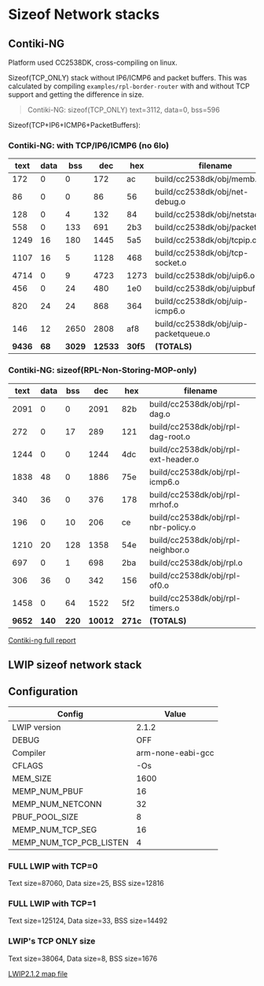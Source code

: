 # Sizeof Network stacks

## Contiki-NG

Platform used CC2538DK, cross-compiling on linux.

Sizeof(TCP\_ONLY) stack without IP6/ICMP6 and packet buffers. This was calculated by compiling ```examples/rpl-border-router``` with and without TCP support and getting the difference in size.

> Contiki-NG: sizeof(TCP\_ONLY) text=3112, data=0, bss=596

Sizeof(TCP+IP6+ICMP6+PacketBuffers):

### Contiki-NG: with TCP/IP6/ICMP6 (no 6lo)

|  text	|  data	|   bss	 |  dec	 |  hex|filename |
|-------|-------|--------|-------|-----|-------------------------------------|
|   172	|     0	|     0	 |  172	 |   ac|build/cc2538dk/obj/memb.o |
|    86	|     0	|     0	 |   86	 |   56|build/cc2538dk/obj/net-debug.o |
|   128	|     0	|     4	 |  132	 |   84|build/cc2538dk/obj/netstack.o |
|   558	|     0	|   133	 |  691	 |  2b3|build/cc2538dk/obj/packetbuf.o |
|  1249	|    16	|   180	 | 1445	 |  5a5|build/cc2538dk/obj/tcpip.o |
|  1107	|    16	|     5	 | 1128	 |  468|build/cc2538dk/obj/tcp-socket.o |
|  4714	|     0	|     9	 | 4723	 | 1273|build/cc2538dk/obj/uip6.o |
|   456	|     0	|    24	 |  480	 |  1e0|build/cc2538dk/obj/uipbuf.o |
|   820	|    24	|    24	 |  868	 |  364|build/cc2538dk/obj/uip-icmp6.o |
|   146	|    12	|  2650	 | 2808	 |  af8|build/cc2538dk/obj/uip-packetqueue.o |
|**9436**	|**68**|**3029**|**12533**|**30f5**|**(TOTALS)**|

### Contiki-NG: sizeof(RPL-Non-Storing-MOP-only)

|  text	|  data	|   bss	 |  dec	 |  hex|filename |
|-------|-------|--------|-------|-----|-------------------------------------|
|  2091	|     0	|     0	 | 2091	 |  82b|build/cc2538dk/obj/rpl-dag.o |
|   272	|     0	|    17	 |  289	 |  121|build/cc2538dk/obj/rpl-dag-root.o |
|  1244	|     0	|     0	 | 1244	 |  4dc|build/cc2538dk/obj/rpl-ext-header.o |
|  1838	|    48	|     0	 | 1886	 |  75e|build/cc2538dk/obj/rpl-icmp6.o |
|   340	|    36	|     0	 |  376	 |  178|build/cc2538dk/obj/rpl-mrhof.o |
|   196	|     0	|    10	 |  206	 |   ce|build/cc2538dk/obj/rpl-nbr-policy.o |
|  1210	|    20	|   128	 | 1358	 |  54e|build/cc2538dk/obj/rpl-neighbor.o |
|   697	|     0	|     1	 |  698	 |  2ba|build/cc2538dk/obj/rpl.o |
|   306	|    36	|     0	 |  342	 |  156|build/cc2538dk/obj/rpl-of0.o |
|  1458	|     0	|    64	 | 1522	 |  5f2|build/cc2538dk/obj/rpl-timers.o |
|**9652**|**140**|**220**|**10012**|**271c**|**(TOTALS)**|

[Contiki-ng full report](contiki-ng-full.md)

## LWIP sizeof network stack

## Configuration

| Config | Value |
|--------|-------|
| LWIP version | 2.1.2 |
| DEBUG | OFF |
| Compiler | arm-none-eabi-gcc |
| CFLAGS | -Os |
| MEM_SIZE | 1600 |
| MEMP_NUM_PBUF | 16 |
| MEMP_NUM_NETCONN | 32 |
| PBUF_POOL_SIZE | 8 |
| MEMP_NUM_TCP_SEG | 16 |
| MEMP_NUM_TCP_PCB_LISTEN | 4 |

### FULL LWIP with TCP=0

Text size=87060, Data size=25, BSS size=12816

### FULL LWIP with TCP=1

Text size=125124, Data size=33, BSS size=14492

### LWIP's TCP ONLY size

Text size=38064, Data size=8, BSS size=1676

[LWIP2.1.2 map file](lwip.map)

